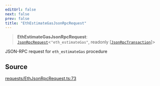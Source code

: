 ```yaml
---
editUrl: false
next: false
prev: false
title: "EthEstimateGasJsonRpcRequest"
---
```


> **EthEstimateGasJsonRpcRequest**: [`JsonRpcRequest`](/reference/tevm/jsonrpc/type-aliases/jsonrpcrequest/)\<`"eth_estimateGas"`, readonly [[`JsonRpcTransaction`](/reference/tevm/procedures-types/type-aliases/jsonrpctransaction/)]\>

JSON-RPC request for `eth_estimateGas` procedure

## Source

[requests/EthJsonRpcRequest.ts:73](https://github.com/evmts/tevm-monorepo/blob/main/packages/procedures-types/src/requests/EthJsonRpcRequest.ts#L73)
